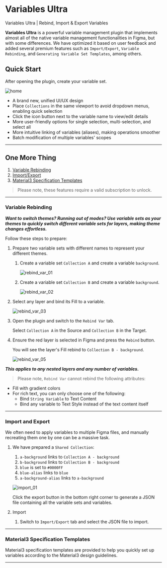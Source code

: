 # Variables Ultra

Variables Ultra | Rebind, Import & Export Variables

**Variables Ultra** is a powerful variable management plugin that implements almost all of the native variable management functionalities in Figma, but with some differences. We have optimized it based on user feedback and added several premium features such as `Import/Export`, `Variable Rebinding`, and `Generating Variable Set Templates`, among others.

## Quick Start

After opening the plugin, create your variable set.

![home](https://bppleman.blob.core.windows.net/variables-ultra/readme/home.png)

- A brand new, unified UI/UX design
- Place `Collections` in the same viewport to avoid dropdown menus, enabling quick selection
- Click the icon button next to the variable name to view/edit details
- More user-friendly options for single selection, multi-selection, and select all
- More intuitive linking of variables (aliases), making operations smoother
- Batch modification of multiple variables' scopes

---

## One More Thing

1. [Variable Rebinding](#variable-rebinding)
2. [Import/Export](#import-and-export)
3. [Material3 Specification Templates](#material3-specification-templates)

> Please note, these features require a valid subscription to unlock.

---

### Variable Rebinding

***Want to switch themes? Running out of modes? Use variable sets as your themes to quickly switch different variable sets for layers, making theme changes effortless.***

Follow these steps to prepare:

1. Prepare two variable sets with different names to represent your different themes.

    1. Create a variable set `Collection A` and create a variable `background`.

       ![rebind_var_01](https://bppleman.blob.core.windows.net/variables-ultra/readme/rebind_var_01.png)

    2. Create a variable set `Collection B` and create a variable `background`.

       ![rebind_var_02](https://bppleman.blob.core.windows.net/variables-ultra/readme/rebind_var_02.png)

2. Select any layer and bind its Fill to a variable.

   ![rebind_var_03](https://bppleman.blob.core.windows.net/variables-ultra/readme/rebind_var_03.png)

3. Open the plugin and switch to the `Rebind Var` tab.

   Select `Collection A` in the Source and `Collection B` in the Target.

4. Ensure the red layer is selected in Figma and press the `Rebind` button.

   You will see the layer's Fill rebind to `Collection B - background`.

   ![rebind_var_05](https://bppleman.blob.core.windows.net/variables-ultra/readme/rebind_var_05.png)

***This applies to any nested layers and any number of variables.***

> Please note, `Rebind Var` cannot rebind the following attributes:

- Fill with gradient colors
- For rich text, you can only choose one of the following:
    - Bind `String Variable` to Text Content
    - Bind any variable to Text Style instead of the text content itself

---

### Import and Export

We often need to apply variables to multiple Figma files, and manually recreating them one by one can be a massive task.

1. We have prepared a `Shared Collection`:
    1. `a-background` links to `Collection A - background`
    2. `b-background` links to `Collection B - background`
    3. `blue` is set to `#0000FF`
    4. `blue-alias` links to `blue`
    5. `a-background-alias` links to `a-background`

   ![import_01](https://bppleman.blob.core.windows.net/variables-ultra/readme/import_01.png)

   Click the export button in the bottom right corner to generate a JSON file containing all the variable sets and variables.

2. Import
    1. Switch to `Import/Export` tab and select the JSON file to import.

---

### Material3 Specification Templates

Material3 specification templates are provided to help you quickly set up variables according to the Material3 design guidelines.

---
